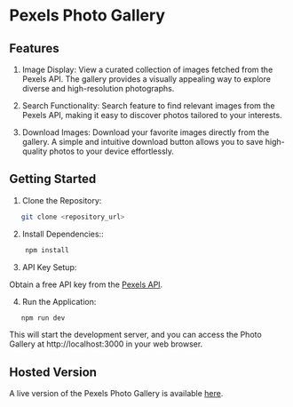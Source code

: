 # Pexels Photo Gallery

## Features

1. Image Display: View a curated collection of images fetched from the Pexels API. The gallery provides a visually appealing way to explore diverse and high-resolution photographs.

2. Search Functionality: Search feature to find relevant images from the Pexels API, making it easy to discover photos tailored to your interests.

3. Download Images: Download your favorite images directly from the gallery. A simple and intuitive download button allows you to save high-quality photos to your device effortlessly.

## Getting Started

1. Clone the Repository:

```bash
   git clone <repository_url>
```

2. Install Dependencies::

```bash
    npm install
```

3. API Key Setup:

Obtain a free API key from the [Pexels API](https://www.pexels.com/api/).

4. Run the Application:

```bash
   npm run dev
```

This will start the development server, and you can access the Photo Gallery at http://localhost:3000 in your web browser.

## Hosted Version

A live version of the Pexels Photo Gallery is available [here]().
